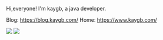 Hi,everyone!
I'm kaygb, a java developer.

Blog: https://blog.kaygb.com/
Home: https://www.kaygb.com/

[![](https://data.jsdelivr.com/v1/package/gh/kaygb/kaygb/badge)](https://www.jsdelivr.com/package/gh/kaygb/kaygb)
[![](https://img.shields.io/github/license/kaygb/kaygb)](https://github.com/kaygb/kaygb/blob/master/LICENSE)

